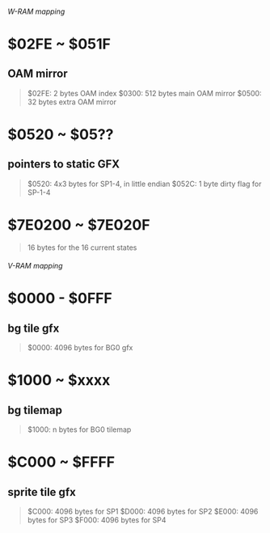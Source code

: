 
###### W-RAM mapping


# $02FE ~ $051F
## OAM mirror
> $02FE: 2 bytes OAM index
> $0300: 512 bytes main OAM mirror
> $0500: 32 bytes extra OAM mirror

# $0520 ~ $05??
## pointers to static GFX
> $0520: 4x3 bytes for SP1-4, in little endian
> $052C: 1 byte dirty flag for SP-1-4 

# $7E0200 ~ $7E020F
> 16 bytes for the 16 current states






######  V-RAM mapping


# $0000 - $0FFF
## bg tile gfx
> $0000: 4096 bytes for BG0 gfx

# $1000 ~ $xxxx
## bg tilemap
> $1000: n bytes for BG0 tilemap

# $C000 ~ $FFFF
## sprite tile gfx
> $C000: 4096 bytes for SP1
> $D000: 4096 bytes for SP2
> $E000: 4096 bytes for SP3
> $F000: 4096 bytes for SP4